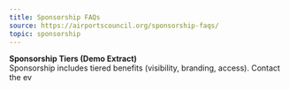 ```yaml
---
title: Sponsorship FAQs
source: https://airportscouncil.org/sponsorship-faqs/
topic: sponsorship
---
```

**Sponsorship Tiers (Demo Extract)**  
Sponsorship includes tiered benefits (visibility, branding, access). Contact the ev

